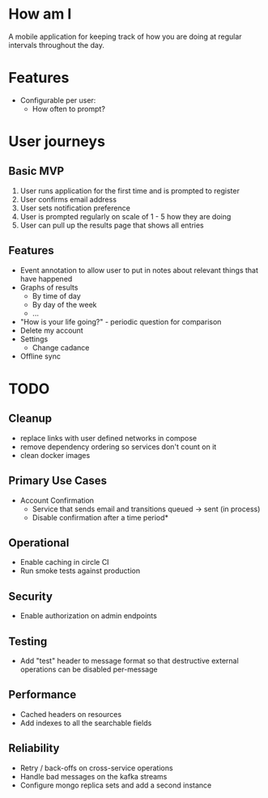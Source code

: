 # How am I

A mobile application for keeping track of how you are doing at regular intervals throughout the day.

# Features

* Configurable per user:
    * How often to prompt?

# User journeys

## Basic MVP

1. User runs application for the first time and is prompted to register
2. User confirms email address
3. User sets notification preference
4. User is prompted regularly on scale of 1 - 5 how they are doing
5. User can pull up the results page that shows all entries


## Features

* Event annotation to allow user to put in notes about relevant things that have happened
* Graphs of results
    * By time of day
    * By day of the week
    * ... 
* "How is your life going?" - periodic question for comparison
* Delete my account
* Settings
    * Change cadance
* Offline sync

# TODO
## Cleanup
- replace links with user defined networks in compose
- remove dependency ordering so services don't count on it
- clean docker images

## Primary Use Cases
* Account Confirmation
    * Service that sends email and transitions queued -> sent (in process)
    * Disable confirmation after a time period* 

## Operational
* Enable caching in circle CI
* Run smoke tests against production

## Security
* Enable authorization on admin endpoints

## Testing
* Add "test" header to message format so that destructive external operations can be disabled
 per-message

## Performance
* Cached headers on resources
* Add indexes to all the searchable fields

## Reliability
* Retry / back-offs on cross-service operations
* Handle bad messages on the kafka streams
* Configure mongo replica sets and add a second instance